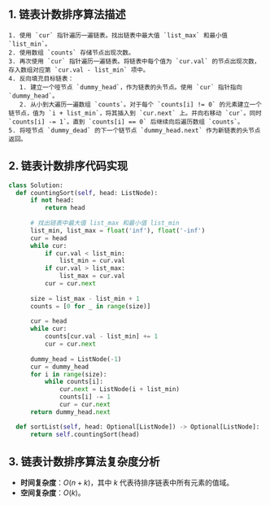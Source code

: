 ## 1. 链表计数排序算法描述

    1. 使用 `cur` 指针遍历一遍链表。找出链表中最大值 `list_max` 和最小值 `list_min`。
    2. 使用数组 `counts` 存储节点出现次数。
    3. 再次使用 `cur` 指针遍历一遍链表。将链表中每个值为 `cur.val` 的节点出现次数，存入数组对应第 `cur.val - list_min` 项中。
    4. 反向填充目标链表：
       1. 建立一个哑节点 `dummy_head`，作为链表的头节点。使用 `cur` 指针指向 `dummy_head`。
       2. 从小到大遍历一遍数组 `counts`。对于每个 `counts[i] != 0` 的元素建立一个链节点，值为 `i + list_min`，将其插入到 `cur.next` 上。并向右移动 `cur`。同时 `counts[i] -= 1`。直到 `counts[i] == 0` 后继续向后遍历数组 `counts`。
    5. 将哑节点 `dummy_dead` 的下一个链节点 `dummy_head.next` 作为新链表的头节点返回。

## 2. 链表计数排序代码实现

  ```python
class Solution:
    def countingSort(self, head: ListNode):
        if not head:
            return head
        
        # 找出链表中最大值 list_max 和最小值 list_min
        list_min, list_max = float('inf'), float('-inf')
        cur = head
        while cur:
            if cur.val < list_min:
                list_min = cur.val
            if cur.val > list_max:
                list_max = cur.val
            cur = cur.next
            
        size = list_max - list_min + 1
        counts = [0 for _ in range(size)]
        
        cur = head
        while cur:
            counts[cur.val - list_min] += 1
            cur = cur.next
            
        dummy_head = ListNode(-1)
        cur = dummy_head
        for i in range(size):
            while counts[i]:
                cur.next = ListNode(i + list_min)
                counts[i] -= 1
                cur = cur.next
        return dummy_head.next

    def sortList(self, head: Optional[ListNode]) -> Optional[ListNode]:
        return self.countingSort(head)
  ```

## 3. 链表计数排序算法复杂度分析

  - **时间复杂度**：$O(n + k)$，其中 $k$ 代表待排序链表中所有元素的值域。
  - **空间复杂度**：$O(k)$。

